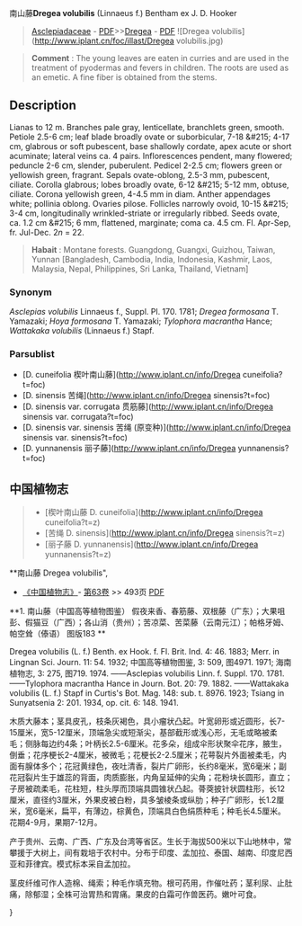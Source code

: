 南山藤**Dregea volubilis** (Linnaeus f.) Bentham ex J. D. Hooker

> [Asclepiadaceae](http://www.iplant.cn/info/Asclepiadaceae?t=foc) - [PDF](http://www.iplant.cn/foc/pdf/Asclepiadaceae.pdf)>>[Dregea](http://www.iplant.cn/info/Dregea?t=foc) - [PDF](http://www.iplant.cn/foc/pdf/Dregea.pdf)
![Dregea volubilis](http://www.iplant.cn/foc/illast/Dregea volubilis.jpg)

> **Comment** : 
> The young leaves are eaten in curries and are used in the treatment of pyodermas and fevers in children. The roots are used as an emetic. A fine fiber is obtained from the stems.

## Description

Lianas to 12 m. Branches pale gray, lenticellate, branchlets green, smooth. Petiole 2.5-6 cm; leaf blade broadly ovate or suborbicular, 7-18 &amp;#215; 4-17 cm, glabrous or soft pubescent, base shallowly cordate, apex acute or short acuminate; lateral veins ca. 4 pairs. Inflorescences pendent, many flowered; peduncle 2-6 cm, slender, puberulent. Pedicel 2-2.5 cm; flowers green or yellowish green, fragrant. Sepals ovate-oblong, 2.5-3 mm, pubescent, ciliate. Corolla glabrous; lobes broadly ovate, 6-12 &amp;#215; 5-12 mm, obtuse, ciliate. Corona yellowish green, 4-4.5 mm in diam. Anther appendages white; pollinia oblong. Ovaries pilose. Follicles narrowly ovoid, 10-15 &amp;#215; 3-4 cm, longitudinally wrinkled-striate or irregularly ribbed. Seeds ovate, ca. 1.2 cm &amp;#215; 6 mm, flattened, marginate; coma ca. 4.5 cm. Fl. Apr-Sep, fr. Jul-Dec. 2*n* = 22.

> **Habait** : 
> Montane forests. Guangdong, Guangxi, Guizhou, Taiwan, Yunnan [Bangladesh, Cambodia, India, Indonesia, Kashmir, Laos, Malaysia, Nepal, Philippines, Sri Lanka, Thailand, Vietnam]

### Synonym
*Asclepias volubilis* Linnaeus f., Suppl. Pl. 170. 1781; *Dregea formosana* T. Yamazaki; *Hoya formosana* T. Yamazaki; *Tylophora macrantha* Hance; *Wattakaka volubilis* (Linnaeus f.) Stapf.

### Parsublist

* [D.  cuneifolia  楔叶南山藤](http://www.iplant.cn/info/Dregea cuneifolia?t=foc)
* [D.  sinensis  苦绳](http://www.iplant.cn/info/Dregea sinensis?t=foc)
* [D.  sinensis var. corrugata  贯筋藤](http://www.iplant.cn/info/Dregea sinensis var. corrugata?t=foc)
* [D.  sinensis var. sinensis  苦绳 (原变种)](http://www.iplant.cn/info/Dregea sinensis var. sinensis?t=foc)
* [D.  yunnanensis  丽子藤](http://www.iplant.cn/info/Dregea yunnanensis?t=foc)

## 中国植物志

> * [楔叶南山藤  D.  cuneifolia](http://www.iplant.cn/info/Dregea cuneifolia?t=z)
> * [苦绳  D.  sinensis](http://www.iplant.cn/info/Dregea sinensis?t=z)
> * [丽子藤  D.  yunnanensis](http://www.iplant.cn/info/Dregea yunnanensis?t=z)

**南山藤 Dregea volubilis",

* [《中国植物志》](http://www.iplant.cn/frps)- [第63卷](http://www.iplant.cn/frps/vol/63) >> 493页 [PDF](http://www.iplant.cn/frps/pdf/63/493.pdf)

**1. 南山藤（中国高等植物图鉴）  假夜来香、春筋藤、双根藤（广东）；大果咀彭、假猫豆（广西）；各山消（贵州）；苦凉菜、苦菜藤（云南元江）；帕格牙姆、帕空耸（傣语）  图版183 **

Dregea volubilis (L. f.) Benth. ex Hook. f. Fl. Brit. Ind. 4: 46. 1883; Merr. in Lingnan Sci. Journ. 11: 54. 1932; 中国高等植物图鉴, 3: 509, 图4971. 1971; 海南植物志, 3: 275, 图719. 1974. ——Asclepias volubilis Linn. f. Suppl. 170. 1781. ——Tylophora macrantha Hance in Journ. Bot. 20: 79. 1882. ——Wattakaka volubilis (L. f.) Stapf in Curtis's Bot. Mag. 148: sub. t. 8976. 1923; Tsiang in Sunyatsenia 2: 201. 1934, op. cit. 6: 148. 1941. 

木质大藤本；茎具皮孔，枝条灰褐色，具小瘤状凸起。叶宽卵形或近圆形，长7-15厘米，宽5-12厘米，顶端急尖或短渐尖，基部截形或浅心形，无毛或略被柔毛；侧脉每边约4条；叶柄长2.5-6厘米。花多朵，组成伞形状聚伞花序，腋生，倒垂；花序梗长2-4厘米，被微毛；花梗长2-2.5厘米；花萼裂片外面被柔毛，内面有腺体多个；花冠黄绿色，夜吐清香，裂片广卵形，长约8毫米，宽6毫米；副花冠裂片生于雄蕊的背面，肉质膨胀，内角呈延伸的尖角；花粉块长圆形，直立；子房被疏柔毛，花柱短，柱头厚而顶端具圆锥状凸起。蓇葖披针状圆柱形，长12厘米，直径约3厘米，外果皮被白粉，具多皱棱条或纵肋；种子广卵形，长1.2厘米，宽6毫米，扁平，有薄边，棕黄色，顶端具白色绢质种毛；种毛长4.5厘米。花期4-9月，果期7-12月。

产于贵州、云南、广西、广东及台湾等省区。生长于海拔500米以下山地林中，常攀援于大树上，间有栽培于农村中。分布于印度、孟加拉、泰国、越南、印度尼西亚和菲律宾。模式标本采自孟加拉。

茎皮纤维可作人造棉、绳索；种毛作填充物。根可药用，作催吐药；茎利尿、止肚痛，除郁湿；全株可治胃热和胃痛。果皮的白霜可作兽医药。嫩叶可食。

}